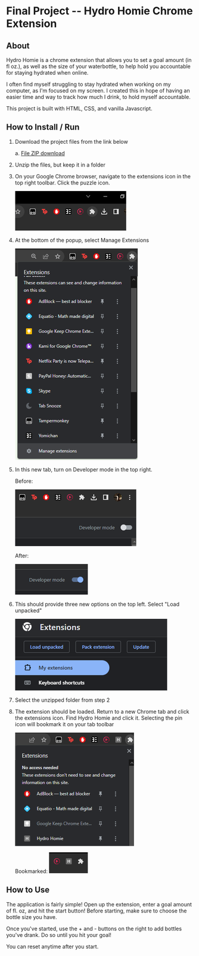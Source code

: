 # Final Project -- Hydro Homie Chrome Extension

## About

Hydro Homie is a chrome extension that allows you to set a goal amount (in fl oz.), as well as the size of your waterbottle, to help hold you accountable for staying hydrated when online.

I often find myself struggling to stay hydrated when working on my computer, as I'm focused on my screen. I created this in hope of having an easier time and way to track how much I drink, to hold myself accountable.

This project is built with HTML, CSS, and vanilla Javascript.

## How to Install / Run

1. Download the project files from the link below

   a. <a href="https://download-directory.github.io/?url=https%3A%2F%2Fgithub.com%2Fdylanmullarkey%2Fit3038c-scripts%2Ftree%2Fmain%2Fproject3%2Ffiles">File ZIP download</a>

2. Unzip the files, but keep it in a folder
3. On your Google Chrome browser, navigate to the extensions icon in the top right toolbar. Click the puzzle icon.

   ![Chrome toolbar](README-img/image.png)

4. At the bottom of the popup, select Manage Extensions

   ![Manage Extensions](README-img/image-1.png)

5. In this new tab, turn on Developer mode in the top right.

   Before: 

   ![Before Developer Mode](README-img/image-2.png)

   After: 

   ![After Developer Mode](README-img/image-3.png)

6. This should provide three new options on the top left. Select "Load unpacked"

   ![Load unpacked extension](README-img/image-4.png)

7. Select the unzipped folder from step 2

8. The extension should be loaded. Return to a new Chrome tab and click the extensions icon. Find Hydro Homie and click it. Selecting the pin icon will bookmark it on your tab toolbar

   ![Hydro Homie Extension Icon](README-img/image-5.png)

   Bookmarked:
   ![Pinned Hydro Homie Extension](README-img/image-6.png)


## How to Use
The application is fairly simple! Open up the extension, enter a goal amount of fl. oz, and hit the start button! Before starting, make sure to choose the bottle size you have.

Once you've started, use the + and - buttons on the right to add bottles you've drank. Do so until you hit your goal!

You can reset anytime after you start.